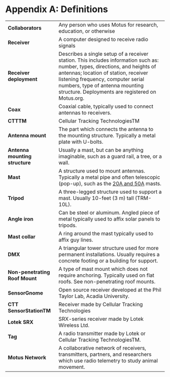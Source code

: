 # Appendix A: Definitions

|  |  |
| :--- | :--- |
| **Collaborators** | Any person who uses Motus for research, education, or otherwise |
| **Receiver** | A computer designed to receive radio signals |
| **Receiver deployment** | Describes a single setup of a receiver station. This includes information such as: number, types, directions, and heights of antennas; location of station, receiver listening frequency, computer serial numbers, type of antenna mounting structure. Deployments are registered on Motus.org. |
| **Coax** | Coaxial cable, typically used to connect antennas to receivers. |
| **CTTTM** | Cellular Tracking TechnologiesTM |
| **Antenna mount** | The part which connects the antenna to the mounting structure. Typically a metal plate with U-bolts. |
| **Antenna mounting structure** | Usually a mast, but can be anything imaginable, such as a guard rail, a tree, or a wall. |
| **Mast** | A structure used to mount antennas. Typically a metal pipe and often telescopic \(pop-up\), such as the [20A and 50A](http://wadeantenna.com/wp-content/uploads/2019/07/SPEC0047_C01_POP-UP-MAST_MCN0115.pdf) masts. |
| **Tripod** | A three-legged structure used to support a mast. Usually 10-feet \(3 m\) tall \(TRM-10L\). |
| **Angle iron** | Can be steel or aluminum. Angled piece of metal typically used to affix solar panels to tripods. |
| **Mast collar** | A ring around the mast typically used to affix guy lines. |
| **DMX** | A triangular tower structure used for more permanent installations. Usually requires a concrete footing or a building for support. |
| **Non-penetrating Roof Mount** | A type of mast mount which does not require anchoring. Typically used on flat roofs. See non-penetrating roof mounts. |
| **SensorGnome** | Open source receiver developed at the Phil Taylor Lab, Acadia University. |
| **CTT SensorStationTM** | Receiver made by Cellular Tracking Technologies |
| **Lotek SRX** | SRX-series receiver made by Lotek Wireless Ltd. |
| **Tag** | A radio transmitter made by Lotek or Cellular Tracking TechnologiesTM. |
| **Motus Network** | A collaborative network of receivers, transmitters, partners, and researchers which use radio telemetry to study animal movement. |


